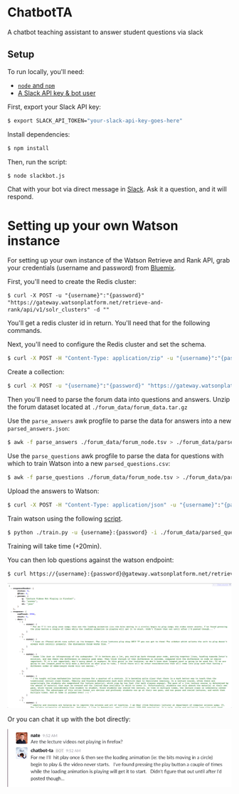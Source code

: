 ChatbotTA
===

A chatbot teaching assistant to answer student questions via slack

Setup
---

To run locally, you'll need:
  - [`node` and `npm`](https://nodejs.org/en/)
  - [A Slack API key & bot user](https://api.slack.com/bot-users)

First, export your Slack API key:

```sh
$ export SLACK_API_TOKEN="your-slack-api-key-goes-here"
```

Install dependencies:

```sh
$ npm install
```

Then, run the script:

```sh
$ node slackbot.js
```

Chat with your bot via direct message in [Slack](https://slack.com/).  Ask it a question, and it will respond.


Setting up your own Watson instance
===

For setting up your own instance of the Watson Retrieve and Rank API, grab your
credentials (username and password) from [Bluemix](http://www.ibm.com/cloud-computing/bluemix/).

First, you'll need to create the Redis cluster:
```
$ curl -X POST -u "{username}":"{password}" "https://gateway.watsonplatform.net/retrieve-and-rank/api/v1/solr_clusters" -d ""
```

You'll get a redis cluster id in return.  You'll need that for the following commands.

Next, you'll need to configure the Redis cluster and set the schema.

```sh
$ curl -X POST -H "Content-Type: application/zip" -u "{username}":"{password}" "https://gateway.watsonplatform.net/retrieve-and-rank/api/v1/solr_clusters/{solr_cluster_id}/config/example_config" --data-binary @./solr_config.zip
```

Create a collection:

```sh
$ curl -X POST -u "{username}":"{password}" "https://gateway.watsonplatform.net/retrieve-and-rank/api/v1/solr_clusters/{solr_cluster_id}/solr/admin/collections" -d "action=CREATE&name=example_collection&collection.configName=example_config"
```

Then you'll need to parse the forum data into questions and answers. Unzip the forum dataset located at `./forum_data/forum_data.tar.gz`

Use the `parse_answers` awk progfile to parse the data for answers into a
new `parsed_answers.json`:

```sh
$ awk -f parse_answers ./forum_data/forum_node.tsv > ./forum_data/parsed_answers.json
```

Use the `parse_questions` awk progfile to parse the data for questions with which to train Watson into a
new `parsed_questions.csv`:

```sh
$ awk -f parse_questions ./forum_data/forum_node.tsv > ./forum_data/parsed_questions.csv
```

Upload the answers to Watson:

```sh
$ curl -X POST -H "Content-Type: application/json" -u "{username}":"{password}" "https://gateway.watsonplatform.net/retrieve-and-rank/api/v1/solr_clusters/{solr_cluster_id}/solr/example_collection/update" --data-binary @./forum_data/parsed_answers.json
```

Train watson using the following [script](http://www.ibm.com/smarterplanet/us/en/ibmwatson/developercloud/doc/retrieve-rank/resources/train.py).

```sh
$ python ./train.py -u {username}:{password} -i ./forum_data/parsed_questions.csv -c {solr_cluster_id} -x example_collection -n "example_ranker"
```

Training will take time (+20min).

You can then lob questions against the watson endpoint:

```sh
$ curl https://{username}:{password}@gateway.watsonplatform.net/retrieve-and-rank/api/v1/solr_clusters/{solr_cluster_id}/solr/example_collection/select?&wt=json&fl=answer&q={your question for watson goes here}
```

![Example watson response](https://raw.githubusercontent.com/NathanielWroblewski/chatbotTA/master/watson-response.png)

Or you can chat it up with the bot directly:

![Example bot response](https://raw.githubusercontent.com/NathanielWroblewski/chatbotTA/master/bot-response.png)


